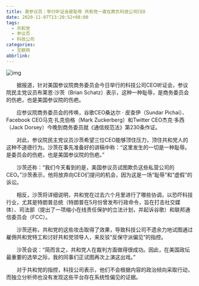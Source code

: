 ```yaml
---
title: 美参议员：举行听证会是耻辱 共和党一直在欺负科技公司CEO
date: 2020-11-07T13:20:52+08:00
tags:
  - 共和党
  - 参议员
  - 科技公司
categories:
  - 互联网
abbrlink:
---
```


![img](https://cdn.jsdelivr.net/gh/yakeing/Documentation@main/Hexo/images/adfc-kcaeqzx8991892.jpg)

　　据报道，针对美国参议院商务委员会今日举行的科技公司CEO听证会，参议院民主党议员布莱恩·沙茨（Brian Schatz）表示，这种一种耻辱，是商务委员会的伤疤，也是美国参议院的伤疤。

　　应参议院商务委员会的传唤，谷歌CEO桑达尔 · 皮查伊（Sundar Pichai）、Facebook CEO马克·扎克伯格（Mark Zuckerberg）和Twitter CEO杰克·多西（Jack Dorsey）今晚到商务委员就《通信规范法》第230条作证。

　　对此，参议院民主党议员沙茨希望三位CEO能够顶住压力，顶住共和党人的这种不道德行为。沙茨在事先准备好的讲稿中称：“这里发生的一切是一种耻辱。是委员会的伤疤，也是美国参议院的伤疤。”

　　沙茨还称：“我们今天看到的是，美国参议员试图欺负这些私营公司的CEO。”沙茨表示，他将放弃向CEO们提问的机会，因为这是一场“耻辱”和“虚假”的诉讼。

　　相反，沙茨将详细说明，共和党在过去六个月里进行了哪些协调，以恐吓科技行业，尤其是特朗普总统（特朗普在5月份曾发布行政命令，旨在打击社交媒体）、司法部（提出了一项缩小在线责任保护的立法计划，并起诉谷歌）和联邦通信委员会（FCC）。

　　沙茨还称，共和党的这些攻击取得了效果，导致科技公司不遗余力地试图通过雇佣共和党特工和讨好共和党领导人，来反驳“反保守派偏见”的指控。

　　沙茨会说：“简而言之，共和党人在裁判方面做得很成功。因此，在美国政坛最重要的选举之际，我的同事们正试图再次上演这出戏。”

　　对于共和党的指控，科技公司表示，他们不会根据内容的政治倾向采取行动，而独立分析师也没有发现这些平台存在系统性偏见的证据。